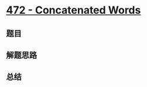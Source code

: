 # [472 - Concatenated Words](https://leetcode.com/problems/concatenated-words/)

## 题目


## 解题思路


## 总结


